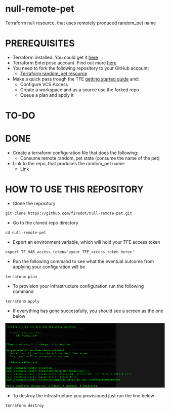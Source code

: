 # null-remote-pet
Terraform null resource, that uses remotely produced random_pet name

# PREREQUISITES

- Terraform installed. You could get it [here](https://www.terraform.io/downloads.html)
- Terraform Enterprise account. Find out more [here](https://www.hashicorp.com/products/terraform)
- You need to fork the following repository to your GitHub account:
  - [Terraform random_pet resource](https://github.com/firedot/random-pet)
- Make a quick pass trough the TFE [getting started guide](https://www.terraform.io/docs/enterprise/getting-started/index.html) and:
    - Configure VCS Access
    - Create a workspace and as a source use the forked repo
    - Queue a plan and apply it


# TO-DO 

# DONE

- Create a terraform configuration file that does the following: 
  - Consume remote random_pet state (consume the name of the pet)
- Link to the repo, that produces the random_pet name: 
  - [Link](https://github.com/firedot/random-pet)

# HOW TO USE THIS REPOSITORY


- Clone the repository

```
git clone https://github.com/firedot/null-remote-pet.git
```

- Go to the cloned repo directory 

```
cd null-remote-pet
```

- Export an environment variable, which will hold your TFE access token


```
export TF_VAR_access_token='<your_TFE_access_token_here>'
```

- Run the following command to see what the eventual outcome from applying your configuration will be

```
terraform plan
```

- To provision your infrastructure configuration run the following command

```
terraform apply
```

- If everything has gone successfully, you should see a screen as the one below


![Successful apply](screenshots/successful_apply.png?raw=true "Screen after successful apply.")


- To destroy the infrastructure you provisioned just run the line below

```
terraform destroy
```
